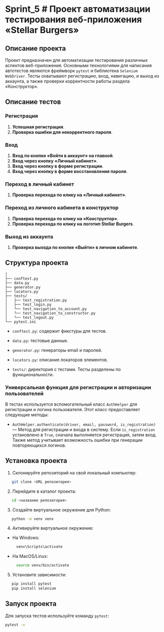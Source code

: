 # Sprint_5 # Проект автоматизации тестирования веб-приложения «Stellar Burgers»

## Описание проекта

Проект предназначен для автоматизации тестирования различных аспектов веб-приложения. Основными технологиями для написания автотестов являются фреймворк `pytest` и библиотека `Selenium WebDriver`. Тесты охватывают регистрацию, вход, навигацию, и выход из аккаунта, а также проверки корректности работы раздела «Конструктор».

## Описание тестов

### Регистрация
1. **Успешная регистрация**.
2. **Проверка ошибки для некорректного пароля**.

### Вход
1. **Вход по кнопке «Войти в аккаунт» на главной**.
2. **Вход через кнопку «Личный кабинет»**.
3. **Вход через кнопку в форме регистрации**.
4. **Вход через кнопку в форме восстановления пароля**.

### Переход в личный кабинет
1. **Проверка перехода по клику на «Личный кабинет»**.

### Переход из личного кабинета в конструктор
1. **Проверка перехода по клику на «Конструктор»**.
2. **Проверка перехода по клику на логотип Stellar Burgers**.

### Выход из аккаунта
1. **Проверка выхода по кнопке «Выйти» в личном кабинете**.


## Структура проекта
```
│
├── conftest.py
├── data.py
├── generator.py
├── locators.py
├── tests/
│   ├── test_registration.py
│   ├── test_login.py
│   └── test_navigation_to_account.py
│   └── test_navigation_to_constructor.py
│   └── test_logout.py
└── pytest.ini
```

- `conftest.py`: содержит фикстуры для тестов.
- `data.py`: тестовые данные.
- `generator.py`: генераторы email и паролей.
- `locators.py`: описание локаторов элементов.

- `tests/`: директория с тестами. Тесты разделены по функциональности.

### Универсальная функция для регистрации и авторизации пользователей

В тестах используется вспомогательный класс `AuthHelper` для регистрации и логина пользователя. Этот класс предоставляет следующие методы:
- `AuthHelper.authenticate(driver, email, password, is_registration)` — Метод для регистрации и входа в систему. Если `is_registration` установлено в `True`, сначала выполняется регистрация, затем вход.
Также метод учитывает возможность ошибки при генерации повторяющихся логинов.

## Установка проекта

1. Склонируйте репозиторий на свой локальный компьютер:

```bash
   git clone <URL репозитория>
```
2. Перейдите в каталог проекта:
   
```bash
   cd <название репозитория>
   ```
   
3. Создайте виртуальное окружение для Python:
   
```bash
   python -m venv venv
   ```
   
4. Активируйте виртуальное окружение:
- На Windows:
     
```bash
     venv\Scripts\activate
```
     
- На MacOS/Linux:
     
```bash
     source venv/bin/activate
```
     
5. Установите зависимости:
   
```bash
   pip install pytest
   pip install selenium
   ```

## Запуск проекта

Для запуска тестов используйте команду `pytest`:

```bash
pytest -v
```

